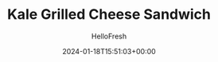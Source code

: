 ---
draft: true # Use this only for setting draft status
hidden: false # Use this to hide unwanted recipes
slug: # <post-title>
title: 'Kale Grilled Cheese Sandwich'
description: "Can we say that you haven’t truly lived until you’ve had a grilled cheese dunked into tomato soup? The combination of a gooey, gushing sandwich and a warm, deeply flavored bowlful is the sort of thing that is guaranteed to take you to a happy place. But just to make sure that this is the food equivalent of a hug inside and out, we’re also stuffing sautéed kale in between the slices of bread, so that it’s as nutritious as it is delicious."
image: https://img.hellofresh.com/f_auto,fl_lossy,q_auto,w_1200/hellofresh_s3/image/kale-grilled-cheese-sandwich-ebe54e0c.jpg
date: 2024-01-18T15:51:03+00:00
author: HelloFresh

tags: []
categories: "main course"
cuisines: "American"
allergens: ['Milk', 'Wheat']

calories: 790
preptime: ['40 minutes']
cooktime: # 180 = 3 Hours | In minutes
totaltime: PT40M
servings: 2

links:
  - description: "Can we say that you haven’t truly lived until you’ve had a grilled cheese dunked into tomato soup? The combination of a gooey, gushing sandwich and a warm, deeply flavored bowlful is the sort of thing that is guaranteed to take you to a happy place. But just to make sure that this is the food equivalent of a hug inside and out, we’re also stuffing sautéed kale in between the slices of bread, so that it’s as nutritious as it is delicious."
    website: https://www.hellofresh.com/recipes/kale-grilled-cheese-sandwich-59f252c1ad1d6c2d767ba8c2
    image: https://img.hellofresh.com/f_auto,fl_lossy,q_auto,w_1200/hellofresh_s3/image/kale-grilled-cheese-sandwich-ebe54e0c.jpg
 
weight: # 1 | You can add weight to some posts to override the default sorting (date descending)

comments: false # Keep False

ingredients: ['1 unit Yellow Onion', '½ ounce Basil', '4 ounce Kale', '4 ounce Fresh Mozzarella', '4 slice Whole Wheat Bread', '14 ounce Marinara Cup', '1 unit Veggie Stock Concentrate', '4 tablespoon Sour Cream', '4 teaspoon Vegetable Oil', '1 teaspoon Sugar', '2 tablespoon Butter', ' Salt', ' Pepper']

instructionTitles: ['Cook Onion', 'Prep', 'Cook Kale', 'Make Sandwiches', 'Make Soup', 'Finish and Serve']
instructions: ['Wash and dry all produce. Halve and peel onion, then thinly slice. Mince a few slices until you have ¼ cup minced onion and set aside. Heat a large drizzle of oil in a large pan over medium heat. Add sliced onion and cook, stirring, until soft and browned, 12-14 minutes. Stir in 1 tsp sugar and cook 1 minute more. Season with salt and pepper.', 'While onion cooks, pick basil leaves from stems; discard stems. Finely chop half the leaves. Remove and discard large ribs and stems from kale; cut or tear leaves into bite-size (roughly 1-inch) pieces. Thinly slice mozzarella.', 'Remove onion from pan and set aside. Carefully wipe out pan with a paper towel. Heat a drizzle of oil in same pan over medium heat. Add kale and cook, tossing, until wilted and tender, about 4 minutes. Remove from pan and set aside.', 'Spread ½ TBSP butter on one side of a slice of bread. Repeat with remaining bread. Place two slices buttered-side down on your surface. Top with mozzarella, kale, onion, and whole basil leaves. Top with remaining bread, buttered-side up. Place in pan used for kale over medium heat. Cook until toasted and melty, 4-5 minutes per side. TIP: Press down gently with a spatula to help sandwiches toast evenly.', 'Meanwhile, heat a drizzle of oil in a medium pot over medium-high heat. Add minced onion and cook, stirring, until softened, 3-4 minutes. Pour in marinara sauce, 1½ cups water, and stock concentrate. Stir to combine. Bring to a boil, then lower heat and reduce to gentle a simmer. Season with salt and pepper.', 'Remove pot with soup from heat and stir in chopped basil. Divide soup between bowls and dollop with sour cream. Slice sandwiches in half and serve with soup. TIP: Dip the sandwiches into the soup as you’re eating to get the best of both worlds.']
---